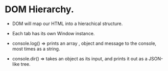 # DOM Hierarchy.
- DOM will map our HTML into a hierachical structure.
- Each tab has its own Window instance.

- console.log() => prints an array , object and message to the console, most times as a string.
- console.dir() => takes an object as its input, and prints it out as a JSON-like tree.
